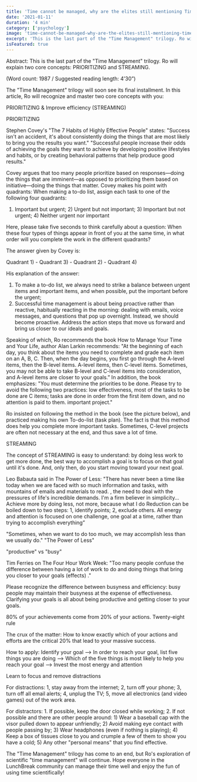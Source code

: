 ```yaml
---
title: 'Time cannot be managed, why are the elites still mentioning Time Management Part III'
date: '2021-01-11'
duration: '4 min'
category: ['psychology']
image: 'time-cannot-be-managed-why-are-the-elites-still-mentioning-time-management-part-3.jpg'
excerpt: 'This is the last part of the "Time Management" trilogy. Ro will explain two core concepts: PRIORITIZING and STREAMING'
isFeatured: true
---
```


Abstract: This is the last part of the "Time Management" trilogy. Ro will explain two core concepts: PRIORITIZING and STREAMING.

(Word count: 1987 / Suggested reading length: 4’30”)

The "Time Management" trilogy will soon see its final installment. In this article, Ro will recognize and master two core concepts with you:

PRIORITIZING
&
Improve efficiency (STREAMING)

PRIORITIZING

Stephen Covey's "The 7 Habits of Highly Effective People" states: "Success isn't an accident, it's about consistently doing the things that are most likely to bring you the results you want."
"Successful people increase their odds of achieving the goals they want to achieve by developing positive lifestyles and habits, or by creating behavioral patterns that help produce good results."

Covey argues that too many people prioritize based on responses—doing the things that are imminent—as opposed to prioritizing them based on initiative—doing the things that matter.
Covey makes his point with quadrants: When making a to-do list, assign each task to one of the following four quadrants:

1. Important but urgent; 2) Urgent but not important; 3) Important but not urgent; 4) Neither urgent nor important

Here, please take five seconds to think carefully about a question: When these four types of things appear in front of you at the same time, in what order will you complete the work in the different quadrants?

The answer given by Covey is:

Quadrant 1) - Quadrant 3) - Quadrant 2) - Quadrant 4)

His explanation of the answer:

1. To make a to-do list, we always need to strike a balance between urgent items and important items, and when possible, put the important before the urgent;
2. Successful time management is about being proactive rather than reactive, habitually reacting in the morning: dealing with emails, voice messages, and questions that pop up overnight. Instead, we should become proactive. Address the action steps that move us forward and bring us closer to our ideals and goals.

Speaking of which, Ro recommends the book How to Manage Your Time and Your Life, author Alan Larkin recommends:
"At the beginning of each day, you think about the items you need to complete and grade each item on an A, B, C. Then, when the day begins, you first go through the A-level items, then the B-level items. A-level items, then C-level items. Sometimes, you may not be able to take B-level and C-level items into consideration, and A-level items are closer to your goals.”
In addition, the book emphasizes: "You must determine the priorities to be done. Please try to avoid the following two practices: low effectiveness, most of the tasks to be done are C items; tasks are done in order from the first item down, and no attention is paid to them. important project."

Ro insisted on following the method in the book (see the picture below), and practiced making his own To-do-list (task plan). The fact is that this method does help you complete more important tasks. Sometimes, C-level projects are often not necessary at the end, and thus save a lot of time.

STREAMING

The concept of STREAMING is easy to understand: by doing less work to get more done, the best way to accomplish a goal is to focus on that goal until it's done. And, only then, do you start moving toward your next goal.

Leo Babauta said in The Power of Less: "There has never been a time like today when we are faced with so much information and tasks, with mountains of emails and materials to read. , the need to deal with the pressures of life's incredible demands. I'm a firm believer in simplicity... Achieve more by doing less, not more, because what I do Reduction can be boiled down to two steps: 1, identify points; 2, exclude others. All energy and attention is focused on one challenge, one goal at a time, rather than trying to accomplish everything”

"Sometimes, when we want to do too much, we may accomplish less than we usually do." "The Power of Less"

"productive" vs "busy"

Tim Ferries on The Four Hour Work Week: "Too many people confuse the difference between having a lot of work to do and doing things that bring you closer to your goals (effects) ."

Please recognize the difference between busyness and efficiency: busy people may maintain their busyness at the expense of effectiveness. Clarifying your goals is all about being productive and getting closer to your goals.

80% of your achievements come from 20% of your actions. Twenty-eight rule

The crux of the matter: How to know exactly which of your actions and efforts are the critical 20% that lead to your massive success.

How to apply: Identify your goal --> In order to reach your goal, list five things you are doing --> Which of the five things is most likely to help you reach your goal --> Invest the most energy and attention

Learn to focus and remove distractions

For distractions: 1, stay away from the internet; 2, turn off your phone; 3, turn off all email alerts; 4, unplug the TV; 5, move all electronics (and video games) out of the work area.

For distractors: 1. If possible, keep the door closed while working; 2. If not possible and there are other people around: 1) Wear a baseball cap with the visor pulled down to appear unfriendly; 2) Avoid making eye contact with people passing by; 3) Wear headphones (even if nothing is playing); 4) Keep a box of tissues close to you and crumple a few of them to show you have a cold; 5) Any other "personal means" that you find effective.

The "Time Management" trilogy has come to an end, but Ro's exploration of scientific "time management" will continue. Hope everyone in the LunchBreak community can manage their time well and enjoy the fun of using time scientifically!
